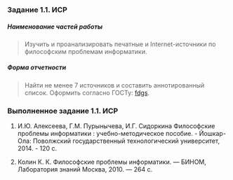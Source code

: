 ### Задание 1.1. ИСР

##### Наименование частей работы
      
> Изучить и проанализировать печатные и Internet-источники по философским проблемам информатики.

##### Форма отчетности
      
> Найти не менее 7 источников и составить аннотированный список.
> Оформить согласно ГОСТу: [fdgs](http://kodaktor.ru/ref.pdf).

### Выполненное задание 1.1. ИСР

1. И.Ю. Алексеева, Г.М. Пурынычева, И.Г. Сидоркина Философские проблемы информатики : учебно-методическое пособие. - Йошкар-Ола: Поволжский государственный технологический университет, 2014. - 120 с.

1. Колин К. К. Философские проблемы информатики. — БИНОМ, Лаборатория знаний Москва, 2010. — 264 с. 

